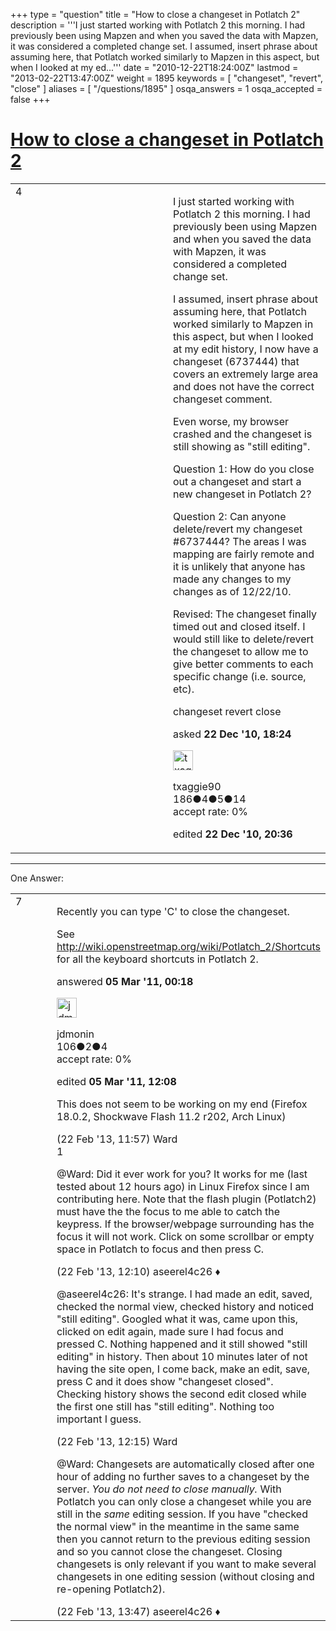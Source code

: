 +++
type = "question"
title = "How to close a changeset in Potlatch 2"
description = '''I just started working with Potlatch 2 this morning. I had previously been using Mapzen and when you saved the data with Mapzen, it was considered a completed change set. I assumed, insert phrase about assuming here, that Potlatch worked similarly to Mapzen in this aspect, but when I looked at my ed...'''
date = "2010-12-22T18:24:00Z"
lastmod = "2013-02-22T13:47:00Z"
weight = 1895
keywords = [ "changeset", "revert", "close" ]
aliases = [ "/questions/1895" ]
osqa_answers = 1
osqa_accepted = false
+++

<div class="headNormal">

# [How to close a changeset in Potlatch 2](/questions/1895/how-to-close-a-changeset-in-potlatch-2)

</div>

<div id="main-body">

<div id="askform">

<table id="question-table" style="width:100%;">
<colgroup>
<col style="width: 50%" />
<col style="width: 50%" />
</colgroup>
<tbody>
<tr>
<td style="width: 30px; vertical-align: top"><div class="vote-buttons">
<span id="post-1895-upvote" class="ajax-command post-vote up" rel="nofollow" title="I like this post (click again to cancel)"> </span>
<div id="post-1895-score" class="post-score" title="current number of votes">
4
</div>
<span id="post-1895-downvote" class="ajax-command post-vote down" rel="nofollow" title="I dont like this post (click again to cancel)"> </span> <span id="favorite-mark" class="ajax-command favorite-mark" rel="nofollow" title="mark/unmark this question as favorite (click again to cancel)"> </span>
<div id="favorite-count" class="favorite-count">
&#10;</div>
</div></td>
<td><div id="item-right">
<div class="question-body">
<p>I just started working with Potlatch 2 this morning. I had previously been using Mapzen and when you saved the data with Mapzen, it was considered a completed change set.</p>
<p>I assumed, insert phrase about assuming here, that Potlatch worked similarly to Mapzen in this aspect, but when I looked at my edit history, I now have a changeset (6737444) that covers an extremely large area and does not have the correct changeset comment.</p>
<p>Even worse, my browser crashed and the changeset is still showing as "still editing".</p>
<p>Question 1: How do you close out a changeset and start a new changeset in Potlatch 2?</p>
<p>Question 2: Can anyone delete/revert my changeset #6737444? The areas I was mapping are fairly remote and it is unlikely that anyone has made any changes to my changes as of 12/22/10.</p>
<p>Revised: The changeset finally timed out and closed itself. I would still like to delete/revert the changeset to allow me to give better comments to each specific change (i.e. source, etc).</p>
</div>
<div id="question-tags" class="tags-container tags">
<span class="post-tag tag-link-changeset" rel="tag" title="see questions tagged &#39;changeset&#39;">changeset</span> <span class="post-tag tag-link-revert" rel="tag" title="see questions tagged &#39;revert&#39;">revert</span> <span class="post-tag tag-link-close" rel="tag" title="see questions tagged &#39;close&#39;">close</span>
</div>
<div id="question-controls" class="post-controls">
&#10;</div>
<div class="post-update-info-container">
<div class="post-update-info post-update-info-user">
<p>asked <strong>22 Dec '10, 18:24</strong></p>
<img src="https://secure.gravatar.com/avatar/b3ed3a2cce7a1365cbe2d81d5662808c?s=32&amp;d=identicon&amp;r=g" class="gravatar" width="32" height="32" alt="txaggie90&#39;s gravatar image" />
<p><span>txaggie90</span><br />
<span class="score" title="186 reputation points">186</span><span title="4 badges"><span class="badge1">●</span><span class="badgecount">4</span></span><span title="5 badges"><span class="silver">●</span><span class="badgecount">5</span></span><span title="14 badges"><span class="bronze">●</span><span class="badgecount">14</span></span><br />
<span class="accept_rate" title="Rate of the user&#39;s accepted answers">accept rate:</span> <span title="txaggie90 has no accepted answers">0%</span></p>
</div>
<div class="post-update-info post-update-info-edited">
<p><span> edited <strong>22 Dec '10, 20:36</strong> </span></p>
</div>
</div>
<div id="comments-container-1895" class="comments-container">
&#10;</div>
<div id="comment-tools-1895" class="comment-tools">
&#10;</div>
<div class="clear">
&#10;</div>
<div id="comment-1895-form-container" class="comment-form-container">
&#10;</div>
<div class="clear">
&#10;</div>
</div></td>
</tr>
</tbody>
</table>

------------------------------------------------------------------------

<div class="tabBar">

<span id="sort-top"></span>

<div class="headQuestions">

One Answer:

</div>

</div>

<span id="3551"></span>

<div id="answer-container-3551" class="answer">

<table style="width:100%;">
<colgroup>
<col style="width: 50%" />
<col style="width: 50%" />
</colgroup>
<tbody>
<tr>
<td style="width: 30px; vertical-align: top"><div class="vote-buttons">
<span id="post-3551-upvote" class="ajax-command post-vote up" rel="nofollow" title="I like this post (click again to cancel)"> </span>
<div id="post-3551-score" class="post-score" title="current number of votes">
7
</div>
<span id="post-3551-downvote" class="ajax-command post-vote down" rel="nofollow" title="I dont like this post (click again to cancel)"> </span>
</div></td>
<td><div class="item-right">
<div class="answer-body">
<p>Recently you can type 'C' to close the changeset.</p>
<p>See <a href="http://wiki.openstreetmap.org/wiki/Potlatch_2/Shortcuts">http://wiki.openstreetmap.org/wiki/Potlatch_2/Shortcuts</a> for all the keyboard shortcuts in Potlatch 2.</p>
</div>
<div class="answer-controls post-controls">
&#10;</div>
<div class="post-update-info-container">
<div class="post-update-info post-update-info-user">
<p>answered <strong>05 Mar '11, 00:18</strong></p>
<img src="https://secure.gravatar.com/avatar/20207e9015787df7462d2fce26885216?s=32&amp;d=identicon&amp;r=g" class="gravatar" width="32" height="32" alt="jdmonin&#39;s gravatar image" />
<p><span>jdmonin</span><br />
<span class="score" title="106 reputation points">106</span><span title="2 badges"><span class="silver">●</span><span class="badgecount">2</span></span><span title="4 badges"><span class="bronze">●</span><span class="badgecount">4</span></span><br />
<span class="accept_rate" title="Rate of the user&#39;s accepted answers">accept rate:</span> <span title="jdmonin has no accepted answers">0%</span></p>
</div>
<div class="post-update-info post-update-info-edited">
<p><span> edited <strong>05 Mar '11, 12:08</strong> </span></p>
</div>
</div>
<div id="comments-container-3551" class="comments-container">
<span id="20149"></span>
<div id="comment-20149" class="comment">
<div id="post-20149-score" class="comment-score">
&#10;</div>
<div class="comment-text">
<p>This does not seem to be working on my end (Firefox 18.0.2, Shockwave Flash 11.2 r202, Arch Linux)</p>
</div>
<div id="comment-20149-info" class="comment-info">
<span class="comment-age">(22 Feb '13, 11:57)</span> <span class="comment-user userinfo">Ward</span>
</div>
</div>
<span id="20152"></span>
<div id="comment-20152" class="comment">
<div id="post-20152-score" class="comment-score">
1
</div>
<div class="comment-text">
<p><span>@Ward</span>: Did it ever work for you? It works for me (last tested about 12 hours ago) in Linux Firefox since I am contributing here. Note that the flash plugin (Potlatch2) must have the the focus to me able to catch the keypress. If the browser/webpage surrounding has the focus it will not work. Click on some scrollbar or empty space in Potlatch to focus and then press C.</p>
</div>
<div id="comment-20152-info" class="comment-info">
<span class="comment-age">(22 Feb '13, 12:10)</span> <span class="comment-user userinfo">aseerel4c26 ♦</span>
</div>
</div>
<span id="20153"></span>
<div id="comment-20153" class="comment">
<div id="post-20153-score" class="comment-score">
&#10;</div>
<div class="comment-text">
<p><span>@aseerel4c26</span>: It's strange. I had made an edit, saved, checked the normal view, checked history and noticed "still editing". Googled what it was, came upon this, clicked on edit again, made sure I had focus and pressed C. Nothing happened and it still showed "still editing" in history. Then about 10 minutes later of not having the site open, I come back, make an edit, save, press C and it does show "changeset closed". Checking history shows the second edit closed while the first one still has "still editing". Nothing too important I guess.</p>
</div>
<div id="comment-20153-info" class="comment-info">
<span class="comment-age">(22 Feb '13, 12:15)</span> <span class="comment-user userinfo">Ward</span>
</div>
</div>
<span id="20156"></span>
<div id="comment-20156" class="comment">
<div id="post-20156-score" class="comment-score">
&#10;</div>
<div class="comment-text">
<p><span></span><span>@Ward</span>: <span>Changesets are automatically closed after one hour of adding no further saves to a changeset</span> by the server. <em>You do not need to close manually.</em> With Potlatch you can only close a changeset while you are still in the <em>same</em> editing session. If you have "checked the normal view" in the meantime in the same same then you cannot return to the previous editing session and so you cannot close the changeset. Closing changesets is only relevant if you want to make several changesets in one editing session (without closing and re-opening Potlatch2).</p>
</div>
<div id="comment-20156-info" class="comment-info">
<span class="comment-age">(22 Feb '13, 13:47)</span> <span class="comment-user userinfo">aseerel4c26 ♦</span>
</div>
</div>
</div>
<div id="comment-tools-3551" class="comment-tools">
&#10;</div>
<div class="clear">
&#10;</div>
<div id="comment-3551-form-container" class="comment-form-container">
&#10;</div>
<div class="clear">
&#10;</div>
</div></td>
</tr>
</tbody>
</table>

</div>

<div class="paginator-container-left">

</div>

</div>

</div>


